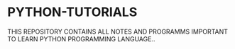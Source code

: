# PYTHON-TUTORIALS
THIS REPOSITORY CONTAINS ALL NOTES AND PROGRAMMS IMPORTANT TO LEARN  PYTHON PROGRAMMING LANGUAGE..
